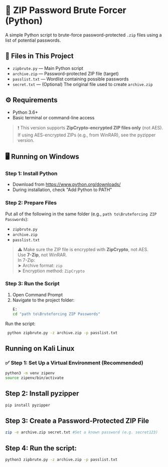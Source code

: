 # 🔐 ZIP Password Brute Forcer (Python)

A simple Python script to brute-force password-protected `.zip` files using a list of potential passwords.


## 📁 Files in This Project

- `zipbrute.py` — Main Python script
- `archive.zip` — Password-protected ZIP file (target)
- `passlist.txt` — Wordlist containing possible passwords
- `secret.txt` — (Optional) The original file used to create `archive.zip`


## ⚙️ Requirements

- Python 3.6+
- Basic terminal or command-line access

> ❗ This version supports **ZipCrypto-encrypted ZIP files only** (not AES). If using AES-encrypted ZIPs (e.g., from WinRAR), see the pyzipper version.



## 🖥️ Running on **Windows**

### Step 1: Install Python
- Download from https://www.python.org/downloads/
- During installation, check "Add Python to PATH"


### Step 2: Prepare Files
Put all of the following in the same folder (e.g., `path to\Bruteforcing ZIP Passwords`):

- `zipbrute.py`
- `archive.zip`
- `passlist.txt`

> ⚠️ Make sure the ZIP file is encrypted with **ZipCrypto**, not AES.  
> Use **7-Zip**, not WinRAR.  
> In 7-Zip:  
> ➤ Archive format: `zip`  
> ➤ Encryption method: `ZipCrypto`


###  Step 3: Run the Script

1. Open Command Prompt
2. Navigate to the project folder:
   ```cmd
   E:
   cd "path to\Bruteforcing ZIP Passwords"
Run the script:
   ```cmd
    python zipbrute.py -z archive.zip -p passlist.txt
```

##  Running on **Kali Linux**

### ✅ Step 1: Set Up a Virtual Environment (Recommended)

```bash
python3 -m venv zipenv
source zipenv/bin/activate
```

## Step 2: Install pyzipper
```bash
pip install pyzipper
```

## Step 3: Create a Password-Protected ZIP File
```bash
zip -e archive.zip secret.txt #Set a known password (e.g. secret123)
```

## Step 4: Run the script:
```bash
python3 zipbrute.py -z archive.zip -p passlist.txt
```
